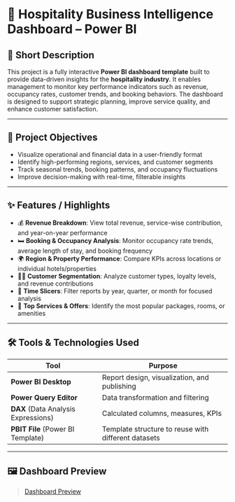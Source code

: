 # 🏨 Hospitality Business Intelligence Dashboard – Power BI

## 🔎 Short Description
This project is a fully interactive **Power BI dashboard template** built to provide data-driven insights for the **hospitality industry**. It enables management to monitor key performance indicators such as revenue, occupancy rates, customer trends, and booking behaviors. The dashboard is designed to support strategic planning, improve service quality, and enhance customer satisfaction.

---

## 📌 Project Objectives

- Visualize operational and financial data in a user-friendly format  
- Identify high-performing regions, services, and customer segments  
- Track seasonal trends, booking patterns, and occupancy fluctuations  
- Improve decision-making with real-time, filterable insights

---

## ✨ Features / Highlights

- 💰 **Revenue Breakdown**: View total revenue, service-wise contribution, and year-on-year performance  
- 🛏️ **Booking & Occupancy Analysis**: Monitor occupancy rate trends, average length of stay, and booking frequency  
- 🌍 **Region & Property Performance**: Compare KPIs across locations or individual hotels/properties  
- 🧑‍💼 **Customer Segmentation**: Analyze customer types, loyalty levels, and revenue contributions  
- 📅 **Time Slicers**: Filter reports by year, quarter, or month for focused analysis  
- 🧾 **Top Services & Offers**: Identify the most popular packages, rooms, or amenities  

---

## 🛠️ Tools & Technologies Used

| Tool           | Purpose                                      |
|----------------|----------------------------------------------|
| **Power BI Desktop** | Report design, visualization, and publishing |
| **Power Query Editor** | Data transformation and filtering           |
| **DAX** (Data Analysis Expressions) | Calculated columns, measures, KPIs  |
| **PBIT File** (Power BI Template) | Template structure to reuse with different datasets |

---

## 🖼️ Dashboard Preview

> [Dashboard Preview](https://github.com/shravanijoshi14/Hospitality-Bi-Dashboard/blob/main/Hospitality_Bi_Dashboard.png)




